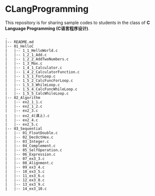 # CLangProgramming

This repository is for sharing sample codes to students in the class of **C Language Programming (C语言程序设计)**.

```
.
|-- README.md
|-- 01_HelloC
|   |-- 1_1_HelloWorld.c
|   |-- 1_2_1_Add.c
|   |-- 1_2_2_AddTwoNumbers.c
|   |-- 1_3_Max.c
|   |-- 1_4_1_Calculator.c
|   |-- 1_4_2_CalculatorFunction.c
|   |-- 1_5_1_ForLoop.c
|   |-- 1_5_2_CalcFuncForLoop.c
|   |-- 1_5_3_WhileLoop.c
|   |-- 1_5_4_CalcFuncWhileLoop.c
|   |-- 1_5_5_CalcWhileLoop.c
|-- 02_Algorithm
|   |-- ex2_1_1.c
|   |-- ex2_1_2.c
|   |-- ex2_3.c
|   |-- ex2_4(课上).c
|   |-- ex2_4.c
|   |-- ex2_5.c
|-- 03_Sequential
|   |-- 01_FloatDouble.c
|   |-- 02_DecOctHex.c
|   |-- 03_Integer.c
|   |-- 04_Complement.c
|   |-- 05_SelfOperation.c
|   |-- 06_Expression.c
|   |-- 07_ex3_3.c
|   |-- 08_Alignment.c
|   |-- 09_ex3_4.c
|   |-- 10_ex3_5.c
|   |-- 11_ex3_6.c
|   |-- 12_ex3_8.c
|   |-- 13_ex3_9.c
|   |-- 14_ex3_10.c
```
